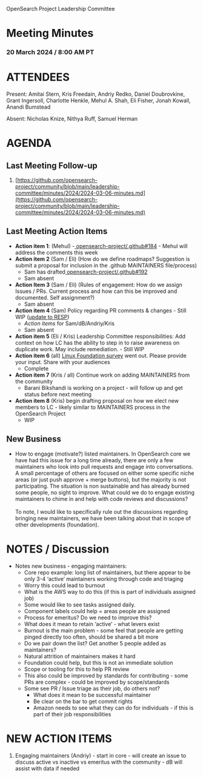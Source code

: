 OpenSearch Project Leadership Committee


# Meeting Minutes 


### 20 March 2024 / 8:00 AM PT


# ATTENDEES

Present: Amitai Stern, Kris Freedain, Andriy Redko, Daniel Doubrovkine, Grant Ingersoll, Charlotte Henkle, Mehul A. Shah, Eli Fisher, Jonah Kowall, Anandi Bumstead

Absent: Nicholas Knize, Nithya Ruff, Samuel Herman


# AGENDA


## Last Meeting Follow-up



1. [https://github.com/opensearch-project/community/blob/main/leadership-committee/minutes/2024/2024-03-06-minutes.md](https://github.com/opensearch-project/community/blob/main/leadership-committee/minutes/2024/2024-03-06-minutes.md) 


## Last Meeting Action Items



* **Action item 1**: (Mehul) -[ opensearch-project/.github#184](https://github.com/opensearch-project/.github/pull/184) - Mehul will address the comments this week
* **Action item 2** (Sam / Eli) (How do we define roadmaps? Suggestion is submit a proposal for inclusion in the .github MAINTAINERS file/process) 
    * Sam has drafted[ opensearch-project/.github#192](https://github.com/opensearch-project/.github/pull/192)
    * Sam absent
* **Action Item 3** (Sam / Eli) (Rules of engagement: How do we assign Issues / PRs. Current process and how can this be improved and documented. Self assignment?)
    * Sam absent
* **Action item 4** (Sam) Policy regarding PR comments & changes - Still WIP ([update to RESP](https://github.com/opensearch-project/.github/blob/main/RESPONSIBILITIES.md))
    * _Action items_ for Sam/dB/Andriy/Kris
    * Sam absent
* **Action item 5** (Eli / Kris) Leadership Committee responsibilities: Add context on how LC has the ability to step in to raise awareness on duplicate work. May include remediation. - Still WIP
* **Action item 6** (all) [Linux Foundation survey](https://www.research.net/r/TLLYRVC?utm_medium=email&_hsmi=294327751&utm_content=294327923&utm_source=hs_email) went out. Please provide your input. Share with your audiences 
    * Complete
* **Action item 7** (Kris / all) Continue work on adding MAINTAINERS from the community 
    * Barani Bikshandi is working on a project - will follow up and get status before next meeting
* **Action item 8** (Kris) begin drafting proposal on how we elect new members to LC - likely similar to MAINTAINERS process in the OpenSearch Project
    * WIP


## New Business



* How to engage (motivate?) listed maintainers. In OpenSearch core we have had this issue for a long time already, there are only a few maintainers who look into pull requests and engage into conversations. A small percentage of others are focused on either some specific niche areas (or just push approve + merge buttons), but the majority is not participating. The situation is non sustainable and has already burned some people, no sight to improve. What could we do to engage existing maintainers to chime in and help with code reviews and discussions? \
 \
To note, I would like to specifically rule out the discussions regarding bringing new maintainers, we have been talking about that in scope of other developments (foundation).


# NOTES / Discussion



* Notes new business - engaging maintainers:
    * Core repo example: long list of maintainers, but there appear to be only 3-4 ‘active’ maintainers working through code and triaging 
    * Worry this could lead to burnout 
    * What is the AWS way to do this (if this is part of individuals assigned job)
    * Some would like to see tasks assigned daily.
    * Component labels could help = areas people are assigned 
    * Process for emeritus? Do we need to improve this? 
    * What does it mean to retain ‘active’ - what levers exist
    * Burnout is the main problem - some feel that people are getting pinged directly too often, should be shared a bit more
    * Do we pair down the list? Get another 5 people added as maintainers?
    * Natural attrition of maintainers makes it hard
    * Foundation could help, but this is not an immediate solution 
    * Scope or tooling for this to help PR review
    * This also could be improved by standards for contributing - some PRs are complex - could be improved by scope/standards
    * Some see PR / Issue triage as their job, do others not?
        * What does it mean to be successful maintainer
        * Be clear on the bar to get commit rights
        * Amazon needs to see what they can do for individuals - if this is part of their job responsibilities 


# NEW ACTION ITEMS


1. Engaging maintainers (Andriy) - start in core - will create an issue to discuss active vs inactive vs emeritus with the community - dB will assist with data if needed 
